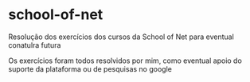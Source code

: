 # school-of-net
Resolução dos exercícios dos cursos da School of Net para eventual conatulra futura

Os exercícios foram todos resolvidos por mim, como eventual apoio do suporte da plataforma ou de pesquisas no google
